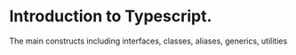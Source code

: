 # Introduction to Typescript.
 
The main constructs including interfaces, classes, aliases, generics, utilities 